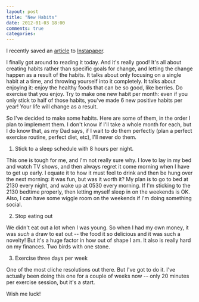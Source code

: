 ```yaml
---
layout: post
title: "New Habits"
date: 2012-01-03 18:00
comments: true
categories:
---
```


I recently saved an [article][1] to [Instapaper][2].

I finally got around to reading it today.  And it's really good!  It's all
about creating habits rather than specific goals for change, and letting the
change happen as a result of the habits.  It talks about only focusing on a
single habit at a time, and throwing yourself into it completely.  It talks
about enjoying it:  enjoy the healthy foods that can be so good, like berries.
Do exercise that you enjoy.  Try to make one new habit per month:  even if you
only stick to half of those habits, you've made 6 new positive habits per year!
Your life will change as a result.

So I've decided to make some habits.  Here are some of them, in the order I
plan to implement them.  I don't know if I'll take a whole month for each, but
I do know that, as my Dad says, if I wait to do them perfectly (plan a perfect
exercise routine, perfect diet, etc), I'll never do them.

1. Stick to a sleep schedule with 8 hours per night.

This one is tough for me, and I'm not really sure why.  I love to lay in my bed
and watch TV shows, and then always regret it come morning when I have to get
up early.  I equate it to how it must feel to drink and then be hung over the
next morning:  it was fun, but was it worth it?  My plan is to go to bed at
2130 every night, and wake up at 0530 every morning.  If I'm sticking to the
2130 bedtime properly, then letting myself sleep in on the weekends is OK.
Also, I can have some wiggle room on the weekends if I'm doing something
social.

2. Stop eating out

We didn't eat out a lot when I was young.  So when I had my own money, it was
*such* a draw to eat out -- the food it so delicious and it was such a novelty!
But it's a huge factor in how out of shape I am.  It also is really hard on my
finances.  Two birds with one stone.

3. Exercise three days per week

One of the most cliche resolutions out there.  But I've got to do it.  I've
actually been doing this one for a couple of weeks now -- only 20 minutes per
exercise session, but it's a start.

Wish me luck!

[1]: http://zenhabits.net/fitguide/
[2]: http://www.instapaper.com/
